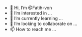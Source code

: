 - 👋 Hi, I’m @Fatih-von
- 👀 I’m interested in ...
- 🌱 I’m currently learning ...
- 💞️ I’m looking to collaborate on ...
- 📫 How to reach me ...




<!---
Fatih-von/Fatih-von is a ✨ special ✨ repository because its `README.md` (this file) appears on your GitHub profile.
You can click the Preview link to take a look at your changes.
--->

